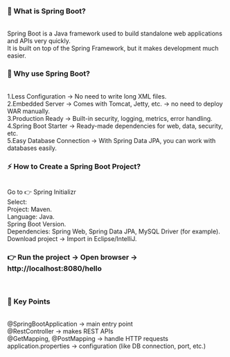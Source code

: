 <h3><b>🌱 What is Spring Boot?</b></h3><br>
Spring Boot is a Java framework used to build standalone web applications and APIs very quickly.<br>
It is built on top of the Spring Framework, but it makes development much easier.<br>

<h3><b>🚀 Why use Spring Boot?</b></h3><br>
1.Less Configuration → No need to write long XML files.<br>
2.Embedded Server → Comes with Tomcat, Jetty, etc. → no need to deploy WAR manually.<br>
3.Production Ready → Built-in security, logging, metrics, error handling.<br>
4.Spring Boot Starter → Ready-made dependencies for web, data, security, etc.<br>
5.Easy Database Connection → With Spring Data JPA, you can work with databases easily.<br>

<h3><b>⚡ How to Create a Spring Boot Project?</b></h3><br>
Go to 👉 Spring Initializr<br>
Select:<br>
Project: Maven.<br>
Language: Java.<br>
Spring Boot Version.<br>
Dependencies: Spring Web, Spring Data JPA, MySQL Driver (for example).<br>
Download project → Import in Eclipse/IntelliJ.<br>

<h3><b>👉 Run the project → Open browser → http://localhost:8080/hello</b></h3><br>


<h3><b>🔑 Key Points</b></h3><br>
@SpringBootApplication → main entry point<br>
@RestController → makes REST APIs<br>
@GetMapping, @PostMapping → handle HTTP requests<br>
application.properties → configuration (like DB connection, port, etc.)<br>
